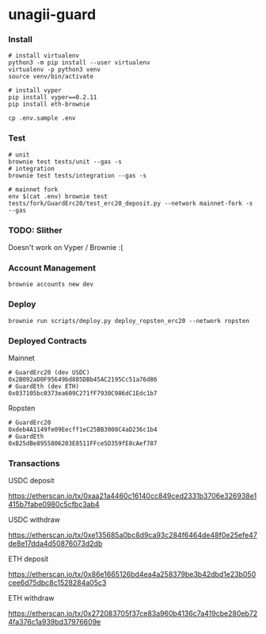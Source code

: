 # unagii-guard

### Install

```shell
# install virtualenv
python3 -m pip install --user virtualenv
virtualenv -p python3 venv
source venv/bin/activate

# install vyper
pip install vyper==0.2.11
pip install eth-brownie

cp .env.sample .env
```

### Test

```shell
# unit
brownie test tests/unit --gas -s
# integration
brownie test tests/integration --gas -s

# mainnet fork
env $(cat .env) brownie test tests/fork/GuardErc20/test_erc20_deposit.py --network mainnet-fork -s --gas
```

### TODO: Slither

Doesn't work on Vyper / Brownie :(

### Account Management

```shell
brownie accounts new dev
```

### Deploy

```shell
brownie run scripts/deploy.py deploy_ropsten_erc20 --network ropsten
```

### Deployed Contracts

Mainnet

```
# GuardErc20 (dev USDC)
0x2B092aD0F95649bd885DBb45AC2195Cc51a76d86
# GuardEth (dev ETH)
0x037105bc0373ea609C271fF7930C986dC1Edc1b7
```

Ropsten

```
# GuardErc20
0xdeb4A1149fe09Eecff1eC25BB3008C4aD236c1b4
# GuardEth
0xB25dBe8955806203E8511FFce5D359fE8cAef787
```

### Transactions

USDC deposit

https://etherscan.io/tx/0xaa21a4460c16140cc849ced2331b3706e326938e1415b7fabe0980c5cfbc3ab4

USDC withdraw

https://etherscan.io/tx/0xe135685a0bc8d9ca93c284f6464de48f0e25efe47de8e17dda4d50876073d2db

ETH deposit

https://etherscan.io/tx/0x86e1665126bd4ea4a258379be3b42dbd1e23b050cee6d75dbc8c1528284a05c3

ETH withdraw

https://etherscan.io/tx/0x272083705f37ce83a960b4136c7a419cbe280eb724fa376c1a939bd37976609e
